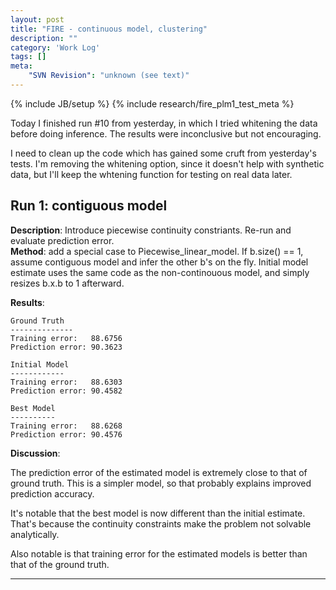 ```yaml
---
layout: post
title: "FIRE - continuous model, clustering"
description: ""
category: 'Work Log'
tags: []
meta: 
    "SVN Revision": "unknown (see text)"
---
```

{% include JB/setup %}
{% include research/fire_plm1_test_meta %}

Today I finished run #10 from yesterday, in which I tried whitening the data before doing inference.  The results were inconclusive but not encouraging.

I need to clean up the code which has gained some cruft from yesterday's tests.  I'm removing the whitening option, since it doesn't help with synthetic data, but I'll keep the whtening function for testing on real data later.


Run 1: contiguous model
---------------
**Description**: Introduce piecewise continuity constriants.   Re-run and evaluate prediction error.  
**Method**:  add a special case to Piecewise_linear_model.  If b.size() == 1, assume contiguous model and infer the other b's on the fly.  Initial model estimate uses the same code as the non-continouous model, and simply resizes b.x.b to 1 afterward.

**Results**:

    Ground Truth
    --------------
    Training error:   88.6756
    Prediction error: 90.3623

    Initial Model
    ------------
    Training error:   88.6303
    Prediction error: 90.4582

    Best Model
    ----------
    Training error:   88.6268
    Prediction error: 90.4576

**Discussion**:  

The prediction error of the estimated model is extremely close to that of ground truth.  This is a simpler model, so that probably explains improved prediction accuracy.  

It's notable that the best model is now different than the initial estimate.  That's because the continuity constraints make the problem not solvable analytically. 

Also notable is that training error for the estimated models is better than that of the ground truth.  


--------



